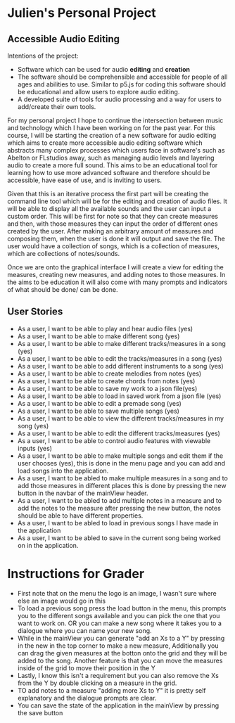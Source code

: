 # Julien's Personal Project

## Accessible Audio Editing

Intentions of the project:
- Software which can be used for audio **editing** and **creation**
- The software should be comprehensible and accessible for people of all ages and abilities to use. Similar to p5.js 
for coding this software should be educational and allow users to explore audio editing. 
- A developed suite of tools for audio processing and a way for users to add/create their own tools.



For my personal project I hope to continue the intersection between music and technology
which I have been working on for the past year. For this course, I will be starting the creation
of a new software for audio editing which aims to create more accessible audio editing software
which abstracts many complex processes which users face in software's such as Abelton or FLstudios away, 
such as managing audio levels and layering audio to create a more full sound. This aims to be an educational tool
for learning how to use more advanced software and therefore should be accessible, have ease of use, and is inviting
to users. 

Given that this is an iterative process the first part will be creating the command
line tool which will be for the editing and creation of audio files. It will be able to display all
the available sounds and the user can input a custom order. This will be first for note so that they can create
measures and then, with those measures they can input the order of different ones created by the user. After making an
arbitrary amount of measures and composing them, when the user is done it will output and save the file. 
The user would have a collection of songs, which is a collection of measures, which are collections of notes/sounds. 

Once we are onto the graphical interface I will create a view for editing the measures, creating new measures, and 
adding notes to those measures. In the aims to be education it will also come with many prompts
and indicators of what should be done/ can be done. 

## User Stories
- As a user, I want to be able to play and hear audio files (yes)
- As a user, I want to be able to make different song (yes)
- As a user, I want to be able to make different tracks/measures in a song (yes)
- As a user, I want to be able to edit the tracks/measures in a song (yes)
- As a user, I want to be able to add different instruments to a song (yes)
- As a user, I want to be able to create melodies from notes (yes)
- As a user, I want to be able to create chords from notes (yes)
- As a user, I want to be able to save my work to a json file(yes)
- As a user, I want to be able to load in saved work from a json file (yes)
- As a user, I want to be able to edit a premade song (yes)
- As a user, I want to be able to save multiple songs (yes)
- As a user, I want to be able to view the different tracks/measures in my song (yes)
- As a user, I want to be able to edit the different tracks/measures (yes)
- As a user, I want to be able to control audio features with viewable inputs (yes)
- As a user, I want to be able to make multiple songs and edit them if the user chooses (yes),
this is done in the menu page and you can add and load songs into the application.
- As a user, I want to be abled to make multiple measures in a song and to add those measures in different places
this is done by pressing the new button in the navbar of the mainView header. 
- As a user, I want to be abled to add multiple notes in a measure and to add the notes to the measure
after pressing the new button, the notes should be able to have different properties. 
- As a user, I want to be abled to load in previous songs I have made in the application
- As a user, I want to be abled to save in the current song being worked on in the application. 


# Instructions for Grader
- First note that on the menu the logo is an image, I wasn't sure where else an image would go in this
- To load a previous song press the load button in the menu, this prompts you to the different songs available and 
you can pick the one that you want to work on. OR you can make a new song where it takes you to a dialogue where you can
name your new song. 
- While in the mainView you can generate "add an Xs to a Y" by pressing in the new in the top corner to make
a new measure, Additionally you can drag the given measures at the botton onto the grid and they will be added to the song.
Another feature is that you can move the measures inside of the grid to move their position in the Y
- Lastly, I know this isn't a requirement but you can also remove the Xs from the Y by double clicking on a measure in 
the grid. 
- TO add notes to a measure "adding more Xs to Y" it is pretty self explanatory and the dialogue prompts
are clear. 
- You can save the state of the application in the mainView by pressing the save button


